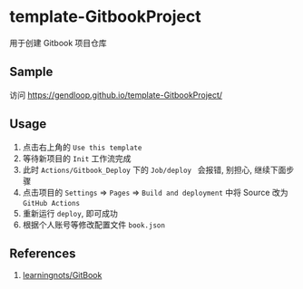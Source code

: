 # template-GitbookProject
用于创建 Gitbook 项目仓库

## Sample

访问 https://gendloop.github.io/template-GitbookProject/

## Usage

1. 点击右上角的 `Use this template` 
2. 等待新项目的 `Init` 工作流完成
3. 此时 `Actions/Gitbook_Deploy` 下的 `Job/deploy ` 会报错, 别担心, 继续下面步骤
4. 点击项目的 `Settings` => `Pages` => `Build and deployment` 中将 Source 改为 `GitHub Actions` 
5. 重新运行 `deploy`, 即可成功
6. 根据个人账号等修改配置文件 `book.json` 

## References

1. [learningnots/GitBook](https://www.yuque.com/gendloop/learningnotes/git-book)
